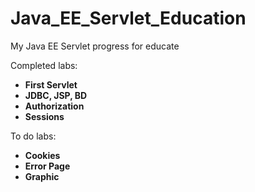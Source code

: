 # Java_EE_Servlet_Education
My Java EE Servlet progress for educate  

Completed labs:  
- **First Servlet**  
- **JDBC, JSP, BD**
- **Authorization**
- **Sessions**  
  
To do labs:  
- **Cookies**
- **Error Page**
- **Graphic**

